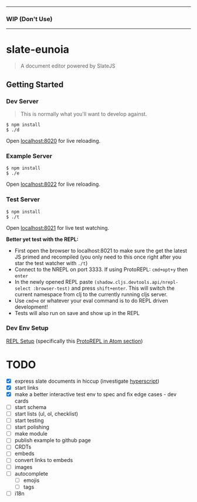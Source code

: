 
---
### WIP (Don't Use)
---

# slate-eunoia

> A document editor powered by SlateJS


## Getting Started

### Dev Server

> This is normally what you'll want to develop against.

```
$ npm install
$ ./d
```

Open [localhost:8020](http://localhost:8020/) for live reloading.

### Example Server

```
$ npm install
$ ./e
```

Open [localhost:8022](http://localhost:8022/) for live reloading.

### Test Server

```
$ npm install
$ ./t
```

Open [localhost:8021](http://localhost:8021/) for live test watching.

**Better yet test with the REPL:**
- First open the browser to localhost:8021 to make sure the get the latest JS primed and recompiled (you only need to this once right after you star the test watcher with `./t`)
- Connect to the NREPL on port 3333. If using ProtoREPL: `cmd+opt+y` then `enter`
- In the newly opened REPL paste `(shadow.cljs.devtools.api/nrepl-select :browser-test)` and press `shift+enter`. This will switch the current namespace from clj to the currently running cljs server.
- Use `cmd+e` or whatever your eval command is to do REPL driven development!
- Tests will also run on save and show up in the REPL

### Dev Env Setup

[REPL Setup](https://medium.com/@loganpowell/clojurescript-development-for-javascript-developers-in-atom-with-shadow-cljs-and-protorepl-ec5e38e3de26) (specifically this [ProtoREPL in Atom section](https://gist.github.com/jasongilman/d1f70507bed021b48625))

# TODO

- [x] express slate documents in hiccup (investigate [hyperscript](https://github.com/ianstormtaylor/slate/blob/master/docs/reference/slate-hyperscript/index.md))
- [x] start links
- [x] make a better interactive test env to spec and fix edge cases - dev cards
- [ ] start schema
- [ ] start lists (ul, ol, checklist)
- [ ] start testing
- [ ] start polishing
- [ ] make module
- [ ] publish example to github page
- [ ] CRDTs
- [ ] embeds
- [ ] convert links to embeds
- [ ] images
- [ ] autocomplete
  - [ ] emojis
  - [ ] tags
- [ ] i18n
